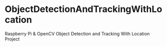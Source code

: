 # ObjectDetectionAndTrackingWithLocation
Raspberry Pi &amp; OpenCV Object Detection and Tracking With Location Project
